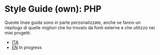 # Style Guide (own): PHP

Queste linee guida sono in parte perzonalizzate, anche se fanno un riepilogo di quelle migliori che ho trovato da fonti esterne e che utilizzo nei miei progetti.

- [ITA](it/README.md)
- [EN]() In progress
